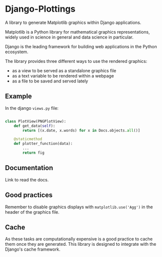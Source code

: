 # Django-Plottings

A library to generate Matplotlib graphics within Django applications.

Matplotlib is a Python library for mathematical graphics representations,
widely used in science in general and data science in particular.

Django is the leading framework for building web applications in the Python
ecosystem.

The library provides three different ways to use the rendered graphics: 

 - as a view to be served as a standalone graphics file
 - as a text variable to be rendered within a webpage 
 - as a file to be saved and served lately

## Example

In the django `views.py` file:

```python

class PlotView(PNGPlotView):
    def get_data(self):
        return [(x.date, x.words) for x in Docs.objects.all()]

    @staticmethod
    def plotter_function(data):
        ...
        return fig
```


## Documentation

Link to read the docs.

## Good practices

Remember to disable graphics displays with `matplotlib.use('Agg')` in the
header of the graphics file.

## Cache

As these tasks are computationally expensive is a good practice to cache them
once they are generated. This library is designed to integrate with the
Django's cache framework.



